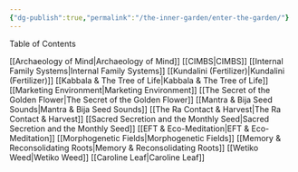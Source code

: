 ```yaml
---
{"dg-publish":true,"permalink":"/the-inner-garden/enter-the-garden/"}
---
```


Table of Contents

[[Archaeology of Mind\|Archaeology of Mind]]
[[CIMBS\|CIMBS]]
[[Internal Family Systems\|Internal Family Systems]]
[[Kundalini (Fertilizer)\|Kundalini (Fertilizer)]]
[[Kabbala & The Tree of Life\|Kabbala & The Tree of Life]]
[[Marketing Environment\|Marketing Environment]]
[[The Secret of the Golden Flower\|The Secret of the Golden Flower]]
[[Mantra & Bija Seed Sounds\|Mantra & Bija Seed Sounds]]
[[The Ra Contact & Harvest\|The Ra Contact & Harvest]]
[[Sacred Secretion and the Monthly Seed\|Sacred Secretion and the Monthly Seed]]
[[EFT & Eco-Meditation\|EFT & Eco-Meditation]]
[[Morphogenetic Fields\|Morphogenetic Fields]]
[[Memory & Reconsolidating Roots\|Memory & Reconsolidating Roots]]
[[Wetiko Weed\|Wetiko Weed]]
[[Caroline Leaf\|Caroline Leaf]]